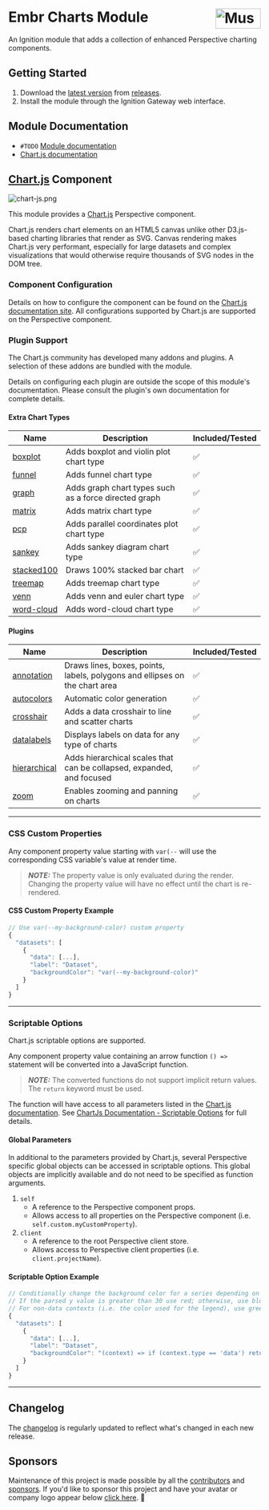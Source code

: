 # Embr Charts Module [<img src="https://cdn.mussonindustrial.com/files/public/images/emblem.svg" alt="Musson Industrial Logo" width="90" height="40" align="right">][embr]

An Ignition module that adds a collection of enhanced Perspective charting components.

## Getting Started
1. Download the [latest version] from [releases].
2. Install the module through the Ignition Gateway web interface.

## Module Documentation
- `#TODO` [Module documentation][documentation]
- [Chart.js documentation][Chart.js documentation]

## [Chart.js] Component

![chart-js.png](./docs/examples/chart-js.png)

This module provides a [Chart.js] Perspective component.

Chart.js renders chart elements on an HTML5 canvas unlike other D3.js-based charting libraries that render as SVG. 
Canvas rendering makes Chart.js very performant, especially for large datasets and complex visualizations that would otherwise require thousands of SVG nodes in the DOM tree.

### Component Configuration

Details on how to configure the component can be found on the [Chart.js documentation site][Chart.js documentation].
All configurations supported by Chart.js are supported on the Perspective component.

### Plugin Support
The Chart.js community has developed many addons and plugins. A selection of these addons are bundled with the module.

Details on configuring each plugin are outside the scope of this module's documentation. Please consult the plugin's own documentation for complete details.

#### Extra Chart Types
| Name                                                               | Description                                             | Included/Tested |
|--------------------------------------------------------------------|---------------------------------------------------------|-----------------|
| [boxplot](https://github.com/sgratzl/chartjs-chart-boxplot)        | Adds boxplot and violin plot chart type                 | ✅               |
| [funnel](https://github.com/sgratzl/chartjs-chart-funnel)          | Adds funnel chart type                                  | ✅               |
| [graph](https://github.com/sgratzl/chartjs-chart-graph)            | Adds graph chart types such as a force directed graph   | ✅               |
| [matrix](https://github.com/kurkle/chartjs-chart-matrix)           | Adds matrix chart type                                  | ✅               |
| [pcp](https://github.com/sgratzl/chartjs-chart-pcp)                | Adds parallel coordinates plot chart type               | ✅               |
| [sankey](https://github.com/kurkle/chartjs-chart-sankey)           | Adds sankey diagram chart type                          | ✅               |
| [stacked100](https://github.com/y-takey/chartjs-plugin-stacked100) | Draws 100% stacked bar chart                            | ✅               |
| [treemap](https://github.com/kurkle/chartjs-chart-treemap)         | Adds treemap chart type                                 | ✅               |
| [venn](https://github.com/upsetjs/chartjs-chart-venn)              | Adds venn and euler chart type                          | ✅               |
| [word-cloud](https://github.com/sgratzl/chartjs-chart-wordcloud)   | Adds word-cloud chart type                              | ✅               |

#### Plugins

| Name                                                                           | Description                                                                 | Included/Tested |
|--------------------------------------------------------------------------------|-----------------------------------------------------------------------------|-----------------|
| [annotation](https://github.com/chartjs/chartjs-plugin-annotation)             | Draws lines, boxes, points, labels, polygons and ellipses on the chart area | ✅               |
| [autocolors](https://github.com/kurkle/chartjs-plugin-autocolors)              | Automatic color generation                                                  | ✅               |
| [crosshair](https://github.com/abelheinsbroek/chartjs-plugin-crosshair)        | Adds a data crosshair to line and scatter charts                            | ✅               |
| [datalabels](https://github.com/chartjs/chartjs-plugin-datalabels)             | Displays labels on data for any type of charts                              | ✅               |
| [hierarchical](https://github.com/sgratzl/chartjs-plugin-hierarchical)         | Adds hierarchical scales that can be collapsed, expanded, and focused       | ✅               |
| [zoom](https://github.com/chartjs/chartjs-plugin-zoom)                         | Enables zooming and panning on charts                                       | ✅               |

---
### CSS Custom Properties
Any component property value starting with `var(--` will use the corresponding CSS variable's value at render time.

> **_NOTE:_** The property value is only evaluated during the render. Changing the property value will have no effect until the chart is re-rendered.

#### CSS Custom Property Example
```js
// Use var(--my-background-color) custom property
{
  "datasets": [
    {
      "data": [...],
      "label": "Dataset",
      "backgroundColor": "var(--my-background-color)"
    }
  ]
}
```

---
### Scriptable Options
Chart.js scriptable options are supported.

Any component property value containing an arrow function `() =>` statement will be converted into a JavaScript function.
> **_NOTE:_** The converted functions do not support implicit return values. The `return` keyword must be used.

The function will have access to all parameters listed in the [Chart.js documentation].
See [ChartJs Documentation - Scriptable Options](https://www.chartjs.org/docs/latest/general/options.html#scriptable-options) for full details.

#### Global Parameters
In additional to the parameters provided by Chart.js, several Perspective specific global objects can be accessed in scriptable options.
This global objects are implicitly available and do not need to be specified as function arguments.

1. `self` 
      - A reference to the Perspective component props. 
      - Allows access to all properties on the Perspective component (i.e. `self.custom.myCustomProperty`).
2. `client` 
      - A reference to the root Perspective client store. 
      - Allows access to Perspective client properties (i.e. `client.projectName`).


#### Scriptable Option Example
```js
// Conditionally change the background color for a series depending on the y value.
// If the parsed y value is greater than 30 use red; otherwise, use blue.
// For non-data contexts (i.e. the color used for the legend), use green.
{
  "datasets": [
    {
      "data": [...],
      "label": "Dataset",
      "backgroundColor": "(context) => if (context.type == 'data') return context.parsed.y > 30 ? 'red' : 'blue'; else return 'green'; "
    }
  ]
}
```

---
## Changelog
The [changelog](https://github.com/mussonindustrial/embr/blob/main/modules/embr-chart-js/CHANGELOG.md) is regularly updated to reflect what's changed in each new release.


## Sponsors
Maintenance of this project is made possible by all the [contributors] and [sponsors]. 
If you'd like to sponsor this project and have your avatar or company logo appear below [click here](https://github.com/sponsors/mussonindustrial). 💖


[embr]: https://github.com/mussonindustrial/embr
[releases]: https://github.com/mussonindustrial/embr/releases
[documentation]: https://docs.mussonindustrial.com/
[contributors]: https://github.com/JamesIves/github-pages-deploy-action/graphs/contributors
[sponsors]: https://github.com/sponsors/mussonindustrial
[latest version]: https://github.com/mussonindustrial/embr/releases?q=embr-charts&expanded=true
[Chart.js]: https://www.chartjs.org/
[Chart.js documentation]: https://www.chartjs.org/docs/latest/
[Chart.js Addons]: https://github.com/chartjs/awesome
